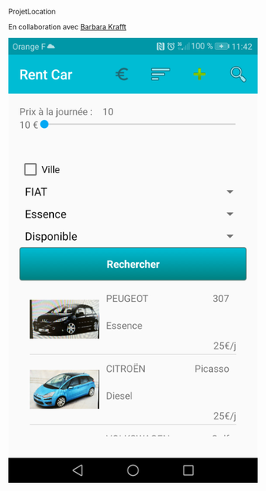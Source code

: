ProjetLocation

En collaboration avec [Barbara Krafft](https://github.com/kBarbara/ProjetLocation)

![](https://github.com/high54/ProjetAndroidENI/blob/Dev/screens/Screenshot_20171027-114227.png)
